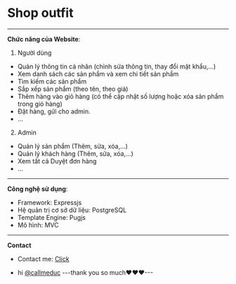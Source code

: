 # Shop outfit
---
**Chức năng của Website**:
1. Người dùng
  - Quản lý thông tin cá nhân (chỉnh sửa thông tin, thay đổi mật khẩu,...)
  - Xem danh sách các sản phẩm và xem chi tiết sản phẩm 
  - Tìm kiếm các sản phẩm
  - Sắp xếp sản phẩm (theo tên, theo giá)
  - Thêm hàng vào giỏ hàng (có thể cập nhật số lượng hoặc xóa sản phẩm trong giỏ hàng)
  - Đặt hàng, gửi cho admin. 
  - ...
2. Admin
  - Quản lý sản phẩm (Thêm, sửa, xóa,...)
  - Quản lý khách hàng (Thêm, sửa, xóa,...) 
  - Xem tất cả Duyệt đơn hàng
  - ...
---
**Công nghệ sử dụng**:
  - Framework: Expressjs
  - Hệ quản trị cơ sở dữ liệu: PostgreSQL 
  - Template Engine: Pugjs
  - Mô hình: MVC

---
**Contact**
* Contact me:  [Click](https://github.com/callmeduc)

- hi [@callmeduc](https://github.com/callmeduc)
---thank you so much❤❤❤---
